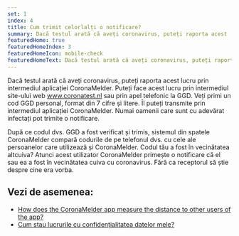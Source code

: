 ```yaml
---
set: 1
index: 4
title: Cum trimit celorlalți o notificare?
summary: Dacă testul arată că aveți coronavirus, puteți raporta acest ...
featuredHome: true
featuredHomeIndex: 3
featuredHomeIcon: mobile-check
featuredHomeText: Dacă testul arată că aveți coronavirus, puteți raporta acest ...
---
```

Dacă testul arată că aveți coronavirus, puteți raporta acest lucru prin intermediul aplicației CoronaMelder. Puteți face acest lucru prin intermediul site-ului web www.coronatest.nl sau prin apel telefonic la GGD. Veți primi un cod GGD personal, format din 7 cifre și litere. Îl puteți transmite prin intermediul aplicației CoronaMelder. Numai oamenii care sunt cu adevărat infectați pot trimite o notificare.

După ce codul dvs. GGD a fost verificat și trimis, sistemul din spatele CoronaMelder compară codurile de pe telefonul dvs. cu cele ale persoanelor care utilizează și CoronaMelder. Codul tău a fost în vecinătatea altcuiva? Atunci acest utilizator CoronaMelder primește o notificare că el sau ea a fost în vecinătatea cuiva cu coronavirus. Fără ca receptorul să știe despre cine era vorba. 

## Vezi de asemenea:
- [How does the CoronaMelder app measure the distance to other users of the app?](/{{page.lang}}/faq/2-1-hoe-meet-coronamelder-de-afstand) 
- [Cum stau lucrurile cu confidențialitatea datelor mele?](/{{page.lang}}/faq/2-8-hoe-zit-het-met-mijn-privacy)
